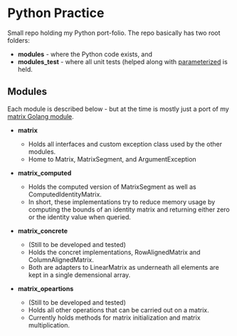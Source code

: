 # Python Practice

Small repo holding my Python port-folio.  The repo basically has two root folders:
* **modules** - where the Python code exists, and
* **modules_test** - where all unit tests (helped along with [parameterized](https://github.com/wolever/parameterized) is held.

## Modules

Each module is described below - but at the time is mostly just a port of my [matrix Golang module](https://github.com/michaelbrockphd/golang-example/tree/master/matrix).

* **matrix**
    * Holds all interfaces and custom exception class used by the other modules.
    * Home to Matrix, MatrixSegment, and ArgumentException

* **matrix_computed**
    * Holds the computed version of MatrixSegment as well as ComputedIdentityMatrix.
    * In short, these implementations try to reduce memory usage by computing the bounds of an identity matrix and returning either zero or the identity value when queried.

* **matrix_concrete**
    * (Still to be developed and tested)
    * Holds the concret implementations, RowAlignedMatrix and ColumnAlignedMatrix.
    * Both are adapters to LinearMatrix as underneath all elements are kept in a single demensional array.

* **matrix_opeartions**
    * (Still to be developed and tested)
    * Holds all other operations that can be carried out on a matrix.
    * Currently holds methods for matrix initialization and matrix multiplication.
